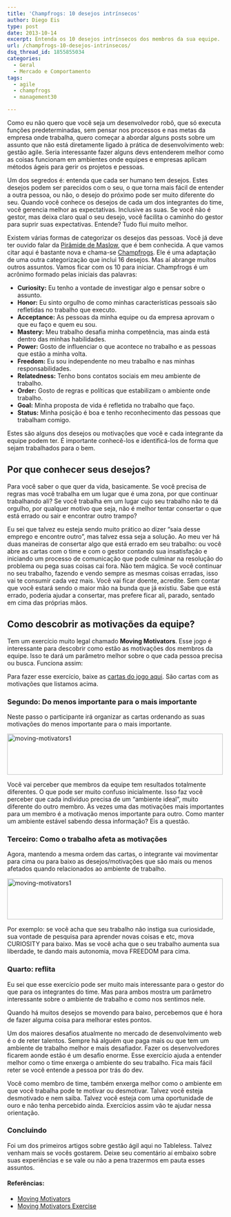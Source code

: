 ```yaml
---
title: 'Champfrogs: 10 desejos intrínsecos'
author: Diego Eis
type: post
date: 2013-10-14
excerpt: Entenda os 10 desejos intrínsecos dos membros da sua equipe.
url: /champfrogs-10-desejos-intrinsecos/
dsq_thread_id: 1855855034
categories:
  - Geral
  - Mercado e Comportamento
tags:
  - agile
  - champfrogs
  - management30

---
```

Como eu não quero que você seja um desenvolvedor robô, que só executa funções predeterminadas, sem pensar nos processos e nas metas da empresa onde trabalha, quero começar a abordar alguns posts sobre um assunto que não está diretamente ligado à prática de desenvolvimento web: gestão agile. Seria interessante fazer alguns devs entenderem melhor como as coisas funcionam em ambientes onde equipes e empresas aplicam métodos ágeis para gerir os projetos e pessoas.

Um dos segredos é: entenda que cada ser humano tem desejos. Estes desejos podem ser parecidos com o seu, o que torna mais fácil de entender a outra pessoa, ou não, o desejo do próximo pode ser muito diferente do seu. Quando você conhece os desejos de cada um dos integrantes do time, você gerencia melhor as expectativas. Inclusive as suas. Se você não é gestor, mas deixa claro qual o seu desejo, você facilita o caminho do gestor para suprir suas expectativas. Entende? Tudo flui muito melhor.

Existem várias formas de categorizar os desejos das pessoas. Você já deve ter ouvido falar da [Pirâmide de Maslow][1], que é bem conhecida. A que vamos citar aqui é bastante nova e chama-se [Champfrogs][2]. Ele é uma adaptação de uma outra categorização que inclui 16 desejos. Mas aí abrange muitos outros assuntos. Vamos ficar com os 10 para iniciar. Champfrogs é um acrônimo formado pelas iniciais das palavras:

  * **Curiosity:** Eu tenho a vontade de investigar algo e pensar sobre o assunto.
  * **Honor:** Eu sinto orgulho de como minhas características pessoais são refletidas no trabalho que executo.
  * **Acceptance:** As pessoas da minha equipe ou da empresa aprovam o que eu faço e quem eu sou.
  * **Mastery:** Meu trabalho desafia minha competência, mas ainda está dentro das minhas habilidades.
  * **Power:** Gosto de influenciar o que acontece no trabalho e as pessoas que estão a minha volta.
  * **Freedom:** Eu sou independente no meu trabalho e nas minhas responsabilidades.
  * **Relatedness:** Tenho bons contatos sociais em meu ambiente de trabalho.
  * **Order:** Gosto de regras e políticas que estabilizam o ambiente onde trabalho.
  * **Goal:** Minha proposta de vida é refletida no trabalho que faço.
  * **Status:** Minha posição é boa e tenho reconhecimento das pessoas que trabalham comigo.

Estes são alguns dos desejos ou motivações que você e cada integrante da equipe podem ter. É importante conhecê-los e identificá-los de forma que sejam trabalhados para o bem.

## Por que conhecer seus desejos?

Para você saber o que quer da vida, basicamente. Se você precisa de regras mas você trabalha em um lugar que é uma zona, por que continuar trabalhando ali? Se você trabalha em um lugar cujo seu trabalho não te dá orgulho, por qualquer motivo que seja, não é melhor tentar consertar o que está errado ou sair e encontrar outro trampo?

Eu sei que talvez eu esteja sendo muito prático ao dizer &#8220;saia desse emprego e encontre outro&#8221;, mas talvez essa seja a solução. Ao meu ver há duas maneiras de consertar algo que está errado em seu trabalho: ou você abre as cartas com o time e com o gestor contando sua insatisfação e iniciando um processo de comunicação que pode culminar na resolução do problema ou pega suas coisas cai fora. Não tem mágica. Se você continuar no seu trabalho, fazendo e vendo sempre as mesmas coisas erradas, isso vai te consumir cada vez mais. Você vai ficar doente, acredite. Sem contar que você estará sendo o maior mão na bunda que já existiu. Sabe que está errado, poderia ajudar a consertar, mas prefere ficar ali, parado, sentado em cima das próprias mãos.

## Como descobrir as motivações da equipe?

Tem um exercício muito legal chamado **Moving Motivators**. Esse jogo é interessante para descobrir como estão as motivações dos membros da equipe. Isso te dará um parâmetro melhor sobre o que cada pessoa precisa ou busca. Funciona assim:

Para fazer esse exercício, baixe as [cartas do jogo aqui][3]. São cartas com as motivações que listamos acima.

### Segundo: Do menos importante para o mais importante

Neste passo o participante irá organizar as cartas ordenando as suas motivações do menos importante para o mais importante.

<img src="http://tableless.com.br/uploads/2013/10/moving-motivators1.jpg" alt="moving-motivators1" width="500" height="95" class="alignnone size-full wp-image-39193" srcset="uploads/2013/10/moving-motivators1.jpg 500w, uploads/2013/10/moving-motivators1-329x62.jpg 329w" sizes="(max-width: 500px) 100vw, 500px" />

Você vai perceber que membros da equipe tem resultados totalmente diferentes. O que pode ser muito confuso inicialmente. Isso faz você perceber que cada individuo precisa de um &#8220;ambiente ideal&#8221;, muito diferente do outro membro. Às vezes uma das motivações mais importantes para um membro é a motivação menos importante para outro. Como manter um ambiente estável sabendo dessa informação? Eis a questão.

### Terceiro: Como o trabalho afeta as motivações

Agora, mantendo a mesma ordem das cartas, o integrante vai movimentar para cima ou para baixo as desejos/motivações que são mais ou menos afetados quando relacionados ao ambiente de trabalho.

<img src="http://tableless.com.br/uploads/2013/10/moving-motivators2.jpg" alt="moving-motivators1" width="500" height="95" class="alignnone size-full wp-image-39193" />

Por exemplo: se você acha que seu trabalho não instiga sua curiosidade, sua vontade de pesquisa para aprender novas coisas e etc, mova CURIOSITY para baixo. Mas se você acha que o seu trabalho aumenta sua liberdade, te dando mais autonomia, mova FREEDOM para cima.

### Quarto: reflita

Eu sei que esse exercício pode ser muito mais interessante para o gestor do que para os integrantes do time. Mas para ambos mostra um parâmetro interessante sobre o ambiente de trabalho e como nos sentimos nele. 

Quando há muitos desejos se movendo para baixo, percebemos que é hora de fazer alguma coisa para melhorar estes pontos.
  
Um dos maiores desafios atualmente no mercado de desenvolvimento web é o de reter talentos. Sempre há alguém que paga mais ou que tem um ambiente de trabalho melhor e mais desafiador. Fazer os desenvolvedores ficarem aonde estão é um desafio enorme. Esse exercício ajuda a entender melhor como o time enxerga o ambiente do seu trabalho. Fica mais fácil reter se você entende a pessoa por trás do dev.

Você como membro de time, também enxerga melhor como o ambiente em que você trabalha pode te motivar ou desmotivar. Talvez você esteja desmotivado e nem saiba. Talvez você esteja com uma oportunidade de ouro e não tenha percebido ainda. Exercícios assim vão te ajudar nessa orientação.

### Concluindo

Foi um dos primeiros artigos sobre gestão ágil aqui no Tableless. Talvez venham mais se vocês gostarem. Deixe seu comentário aí embaixo sobre suas experiências e se vale ou não a pena trazermos em pauta esses assuntos.

#### Referências:

  * [Moving Motivators][4]
  * [Moving Motivators Exercise][5]

 [1]: http://en.wikipedia.org/wiki/Maslow's_hierarchy_of_needs
 [2]: http://www.noop.nl/2013/02/champfrogs.html
 [3]: http://www.management30.com/uploads/2012/09/04-Moving-Motivators-Letter-v2.00.pdf
 [4]: http://www.management30.com/product/moving-motivators/
 [5]: http://www.noop.nl/2011/09/moving-motivators-free-exercise.html